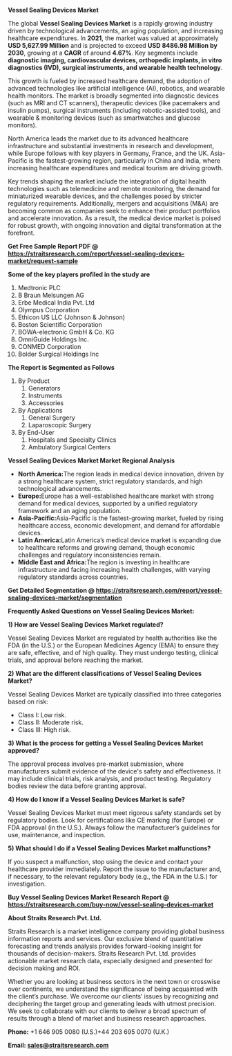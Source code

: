 <p><strong>Vessel Sealing Devices Market</strong></p>
<p>The global <strong>Vessel Sealing Devices Market</strong> is a rapidly growing industry driven by technological advancements, an aging population, and increasing healthcare expenditures. In <strong>2021</strong>, the market was valued at approximately <strong>USD 5,627.99 Million</strong> and is projected to exceed <strong>USD 8486.98 Million</strong><strong> by 2030</strong>, growing at a <strong>CAGR</strong> of around <strong>4.67</strong><strong>%</strong>. Key segments include <strong>diagnostic imaging, cardiovascular devices, orthopedic implants, in vitro diagnostics (IVD), surgical instruments, and wearable health technology</strong>.</p>
<p>This growth is fueled by increased healthcare demand, the adoption of advanced technologies like artificial intelligence (AI), robotics, and wearable health monitors. The market is broadly segmented into diagnostic devices (such as MRI and CT scanners), therapeutic devices (like pacemakers and insulin pumps), surgical instruments (including robotic-assisted tools), and wearable &amp; monitoring devices (such as smartwatches and glucose monitors).</p>
<p>North America leads the market due to its advanced healthcare infrastructure and substantial investments in research and development, while Europe follows with key players in Germany, France, and the UK. Asia-Pacific is the fastest-growing region, particularly in China and India, where increasing healthcare expenditures and medical tourism are driving growth.</p>
<p>Key trends shaping the market include the integration of digital health technologies such as telemedicine and remote monitoring, the demand for miniaturized wearable devices, and the challenges posed by stricter regulatory requirements. Additionally, mergers and acquisitions (M&amp;A) are becoming common as companies seek to enhance their product portfolios and accelerate innovation. As a result, the medical device market is poised for robust growth, with ongoing innovation and digital transformation at the forefront.</p>
<p><strong>Get Free Sample Report PDF @ <a href=https://straitsresearch.com/report/vessel-sealing-devices-market/request-sample>https://straitsresearch.com/report/vessel-sealing-devices-market/request-sample</a></strong></p>
<div>
<div><strong>Some of the key players profiled in the study are</strong></div>
</div>
<p><ol>
<li>Medtronic PLC</li>
<li>B Braun Melsungen AG</li>
<li>Erbe Medical India Pvt. Ltd</li>
<li>Olympus Corporation</li>
<li>Ethicon US LLC (Johnson &amp; Johnson)</li>
<li>Boston Scientific Corporation</li>
<li>BOWA-electronic GmbH &amp; Co. KG</li>
<li>OmniGuide Holdings Inc.</li>
<li>CONMED Corporation</li>
<li>Bolder Surgical Holdings Inc</li>
</ol></p>
<p><strong>The Report is Segmented as Follows</strong></p>
<p><ol>
<li>By Product
<ol>
<li>Generators</li>
<li>Instruments</li>
<li>Accessories</li>
</ol>
</li>
<li>By Applications
<ol>
<li>General Surgery</li>
<li>Laparoscopic Surgery</li>
</ol>
</li>
<li>By End-User
<ol>
<li>Hospitals and Specialty Clinics</li>
<li>Ambulatory Surgical Centers</li>
</ol>
</li>
</ol></p>
<p><strong>Vessel Sealing Devices Market Market Regional Analysis</strong></p>
<ul>
<li><strong>North America:</strong>The region leads in medical device innovation, driven by a strong healthcare system, strict regulatory standards, and high technological advancements.</li>
<li><strong>Europe:</strong>Europe has a well-established healthcare market with strong demand for medical devices, supported by a unified regulatory framework and an aging population.</li>
<li><strong>Asia-Pacific:</strong>Asia-Pacific is the fastest-growing market, fueled by rising healthcare access, economic development, and demand for affordable devices.</li>
<li><strong>Latin America:</strong>Latin America&rsquo;s medical device market is expanding due to healthcare reforms and growing demand, though economic challenges and regulatory inconsistencies remain.</li>
<li><strong>Middle East and Africa:</strong>The region is investing in healthcare infrastructure and facing increasing health challenges, with varying regulatory standards across countries.</li>
</ul>
<p><strong>Get Detailed Segmentation @ <a href=https://straitsresearch.com/report/vessel-sealing-devices-market/segmentation>https://straitsresearch.com/report/vessel-sealing-devices-market/segmentation</a></strong></p>
<p><strong>Frequently Asked Questions on Vessel Sealing Devices Market:</strong></p>
<p><strong>1) How are Vessel Sealing Devices Market regulated?</strong></p>
<p>Vessel Sealing Devices Market are regulated by health authorities like the FDA (in the U.S.) or the European Medicines Agency (EMA) to ensure they are safe, effective, and of high quality. They must undergo testing, clinical trials, and approval before reaching the market.</p>
<p><strong>2) What are the different classifications of Vessel Sealing Devices Market?</strong></p>
<p>Vessel Sealing Devices Market are typically classified into three categories based on risk:</p>
<ul>
<li>Class I: Low risk.</li>
<li>Class II: Moderate risk.</li>
<li>Class III: High risk.</li>
</ul>
<p><strong>3) What is the process for getting a Vessel Sealing Devices Market approved?</strong></p>
<p>The approval process involves pre-market submission, where manufacturers submit evidence of the device's safety and effectiveness. It may include clinical trials, risk analysis, and product testing. Regulatory bodies review the data before granting approval.</p>
<p><strong>4) How do I know if a Vessel Sealing Devices Market is safe?</strong></p>
<p>Vessel Sealing Devices Market must meet rigorous safety standards set by regulatory bodies. Look for certifications like CE marking (for Europe) or FDA approval (in the U.S.). Always follow the manufacturer&rsquo;s guidelines for use, maintenance, and inspection.</p>
<p><strong>5) What should I do if a Vessel Sealing Devices Market malfunctions?</strong></p>
<p>If you suspect a malfunction, stop using the device and contact your healthcare provider immediately. Report the issue to the manufacturer and, if necessary, to the relevant regulatory body (e.g., the FDA in the U.S.) for investigation.</p>
<p><strong>Buy Vessel Sealing Devices Market Research Report @ <a href=https://straitsresearch.com/buy-now/vessel-sealing-devices-market>https://straitsresearch.com/buy-now/vessel-sealing-devices-market</a></strong></p>
<p><strong>About Straits Research Pvt. Ltd.</strong></p>
<p>Straits Research is a market intelligence company providing global business information reports and services. Our exclusive blend of quantitative forecasting and trends analysis provides forward-looking insight for thousands of decision-makers. Straits Research Pvt. Ltd. provides actionable market research data, especially designed and presented for decision making and ROI.</p>
<p>Whether you are looking at business sectors in the next town or crosswise over continents, we understand the significance of being acquainted with the client&rsquo;s purchase. We overcome our clients&rsquo; issues by recognizing and deciphering the target group and generating leads with utmost precision. We seek to collaborate with our clients to deliver a broad spectrum of results through a blend of market and business research approaches.</p>
<p><strong><strong>Phone:</strong></strong> +1 646 905 0080 (U.S.)+44 203 695 0070 (U.K.)</p>
<p><strong><strong>Email: </strong></strong><a href=mailto:sales@straitsresearch.com><strong><u><strong>sales@straitsresearch.com</strong></u></strong></a></p>
